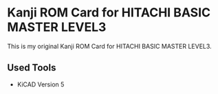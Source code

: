 # Kanji ROM Card for HITACHI BASIC MASTER LEVEL3

This is my original Kanji ROM Card for HITACHI BASIC MASTER LEVEL3.

## Used Tools

* KiCAD Version 5
